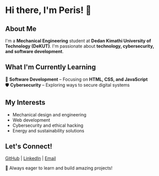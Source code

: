 # Hi there, I'm Peris! 👋

## About Me  
I'm a **Mechanical Engineering** student at **Dedan Kimathi University of Technology (DeKUT)**. I'm passionate about **technology, cybersecurity, and software development**.  

## What I'm Currently Learning  
🚀 **Software Development** – Focusing on **HTML, CSS, and JavaScript**  
🛡️ **Cybersecurity** – Exploring ways to secure digital systems  

## My Interests  
- Mechanical design and engineering  
- Web development  
- Cybersecurity and ethical hacking  
- Energy and sustainability solutions  

## Let's Connect!  
[GitHub](https://github.com/yourusername) | [LinkedIn](https://www.linkedin.com/in/yourprofile) | [Email](mailto:youremail@example.com)  

🌟 Always eager to learn and build amazing projects!
